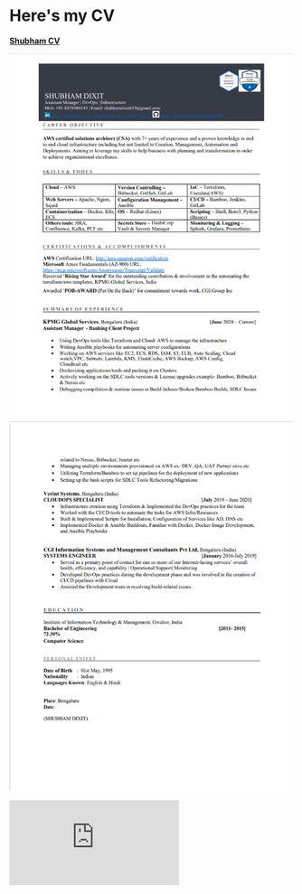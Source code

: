 # Here's my CV

<ins>**Shubham CV**</ins>

**![alt text](https://github.com/shubhamdev79/my_cv/blob/main/CV_Snap1.png)**
**![alt text](https://github.com/shubhamdev79/my_cv/blob/main/CV_Snap2.png)**


**![alt text](https://github.com/shubhamdev79/my_cv/blob/main/ShubhamDixit_DevOps.pdf)**
